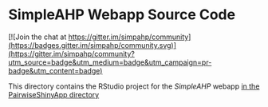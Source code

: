 # SimpleAHP Webapp Source Code

[![Join the chat at https://gitter.im/simpahp/community](https://badges.gitter.im/simpahp/community.svg)](https://gitter.im/simpahp/community?utm_source=badge&utm_medium=badge&utm_campaign=pr-badge&utm_content=badge)

This directory contains the RStudio project for the *SimpleAHP* webapp [in the PairwiseShinyApp directory](PairwiseShinyApp/)

